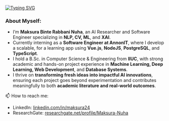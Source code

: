[![Typing SVG](https://readme-typing-svg.herokuapp.com?color=%2300F7AD&lines=Hi+there%2C+I'm+Nuha)](https://git.io/typing-svg)

### About Myself:

- I’m **Maksura Binte Rabbani Nuha**, an AI Researcher and Software Engineer specializing in **NLP, CV, ML**, and **XAI**.  
- Currently interning as a **Software Engineer at AnnonIT**, where I develop a scalable, for a learning app using **Vue.js**,  **NodeJS**, **PostgreSQL**, and **TypeScript**.  
- I hold a B.Sc. in Computer Science & Engineering from **IIUC**, with strong academic and hands-on project experience in **Machine Learning, Deep Learning, Web Development**, and **Database Systems**.  
- I thrive on **transforming fresh ideas into impactful AI innovations**, ensuring each project goes beyond experimentation and contributes meaningfully to both **academic literature and real-world outcomes**.   

📫 How to reach me:
- LinkedIn: [linkedin.com/in/maksura24](https://www.linkedin.com/in/maksura24/)  
- ResearchGate: [researchgate.net/profile/Maksura-Nuha](https://www.researchgate.net/profile/Maksura-Nuha/research)  
